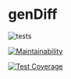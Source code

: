 # genDiff

![tests](https://github.com/github/docs/actions/workflows/tests.yml/badge.svg)

[![Maintainability](https://api.codeclimate.com/v1/badges/108a06cf9e455ecd12e3/maintainability)](https://codeclimate.com/github/MaratSalakh/genDiff/maintainability)

[![Test Coverage](https://api.codeclimate.com/v1/badges/108a06cf9e455ecd12e3/test_coverage)](https://codeclimate.com/github/MaratSalakh/genDiff/test_coverage)